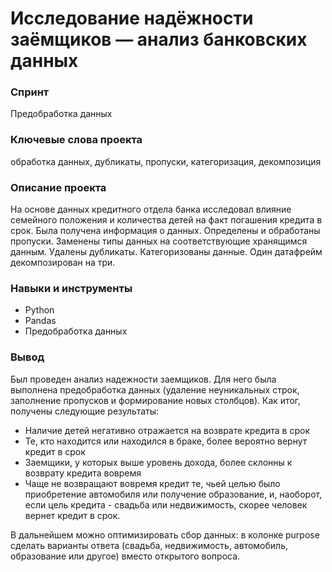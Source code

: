 # Исследование надёжности заёмщиков — анализ банковских данных  

### Спринт
Предобработка данных  

### Ключевые слова проекта
обработка данных, дубликаты, пропуски, категоризация, декомпозиция  
 
### Описание проекта  
На основе данных кредитного отдела банка исследовал влияние семейного положения и количества детей на факт погашения кредита в срок. Была получена информация о данных. Определены и обработаны пропуски. Заменены типы данных на соответствующие хранящимся данным. Удалены дубликаты. Категоризованы данные. Один датафрейм декомпозирован на три.   

### Навыки и инструменты
* Python
* Pandas
* Предобработка данных

### Вывод


Был проведен анализ надежности заемщиков. Для него была выполнена предобработка данных (удаление неуникальных строк, заполнение пропусков и формирование новых столбцов). Как итог, получены следующие результаты:

 * Наличие детей негативно отражается на возврате кредита в срок
 * Те, кто находится или находился в браке, более вероятно вернут кредит в срок
 * Заемщики, у которых выше уровень дохода, более склонны к возврату кредита вовремя
 * Чаще не возвращают вовремя кредит те, чьей целью было приобретение автомобиля или получение образование, и, наоборот, если цель кредита - свадьба или недвижимость, скорее человек вернет кредит в срок.

В дальнейшем можно оптимизировать сбор данных: в колонке purpose сделать варианты ответа (свадьба, недвижимость, автомобиль, образование или другое) вместо открытого вопроса.

